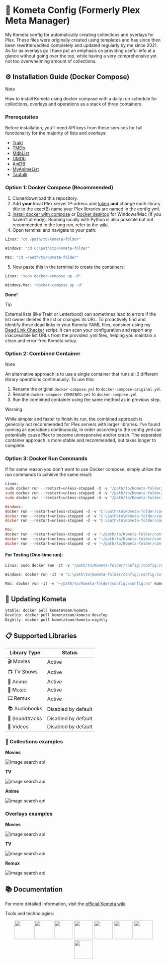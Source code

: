 # 🚀 Kometa Config (Formerly Plex Meta Manager)

My Kometa config for automatically creating collections and overlays for Plex. These files were originally created using templates and has since then been rewritten/edited completely and updated regularly by me since 2021. As far as overlays go I have put an emphasis on providing useful info at a glance without going over the top, while having a very comprehensive yet not too overwhelming amount of collections.

## ⚙️ Installation Guide (Docker Compose)

> [!NOTE]
> How to install Kometa using docker compose with a daily run schedule for collections, overlays and operations as a stack of three containers.

### Prerequisites

Before installation, you'll need API keys from these services for full functionality for the majority of lists and overlays:

- [Trakt](https://metamanager.wiki/en/latest/config/trakt/)
- [TMDb](https://metamanager.wiki/en/latest/config/tmdb/)
- [MdbList](https://metamanager.wiki/en/latest/config/mdblist/)
- [OMDb](https://metamanager.wiki/en/latest/config/omdb/)
- [AniDB](https://metamanager.wiki/en/latest/config/anidb/)
- [MyAnimeList](https://metamanager.wiki/en/latest/config/myanimelist/)
- [Tautulli](https://metamanager.wiki/en/latest/config/tautulli/)

### Option 1: Docker Compose (Recommended)

1. Clone/download this repository.
2. Add **your** local Plex server IP-adress and [token](https://support.plex.tv/articles/204059436-finding-an-authentication-token-x-plex-token/) **and** change each library title to the exact(!) name your Plex libraries are named in the config.yml.
3. [Install docker with compose](https://www.theserverside.com/blog/Coffee-Talk-Java-News-Stories-and-Opinions/How-to-install-Docker-and-docker-compose-on-Ubuntu) or [Docker desktop](https://www.docker.com/products/docker-desktop/) for Windows/Mac (if you haven't already). Running locally with Python is also possible but not recommended in the long run, refer to the [wiki](https://metamanager.wiki/en/latest/kometa/install/local/).
4. Open terminal and navigate to your path:

```powershell
Linux: "cd /path/to/Kometa-folder"

Windows: "cd C:\path\to\Kometa-folder"

Mac: "cd ~/path/to/Kometa-folder"
```

5. Now paste this in the terminal to create the containers:

```powershell
Linux: "sudo docker-compose up -d"

Windows/Mac: "docker-compose up -d"
```

**Done!**

> [!TIP]
> External lists (like Trakt or Letterboxd) can sometimes lead to errors if the list owner deletes the list or changes its URL. To proactively find and identify these dead links in your Kometa YAML files, consider using my [Dead Link Checker](https://github.com/jhn322/dead-link-checker) script. It can scan your configuration and report any inaccessible list URLs from the provided .yml files, helping you maintain a clean and error-free Kometa setup.

### Option 2: Combined Container

> [!NOTE]
> An alternative approach is to use a single container that runs all 3 different library operations continuously. To use this:
>
> 1. Rename the original `docker-compose.yml` to `docker-compose-original.yml`
> 2. Rename `docker-compose COMBINED.yml` to `docker-compose.yml`
> 3. Run the combined container using the same method as in previous step.

> [!WARNING]
> While simpler and faster to finish its run, the combined approach is generally not recommended for Plex servers with larger libraries. I've found running all operations continuously, in order according to the config.yml can potentially cause Plex to become unresponsive and/or crash. The separated container approach is more stable and recommended, but takes longer to complete.

### Option 3: Docker Run Commands

If for some reason you don't want to use Docker compose, simply utilize the run commands to achieve the same result:

```powershell
Linux:
sudo docker run --restart=unless-stopped -d -v "/path/to/Kometa-folder/config:/config:rw" kometateam/kometa:develop -op --time 06:00
sudo docker run --restart=unless-stopped -d -v "/path/to/Kometa-folder/config:/config:rw" kometateam/kometa:develop -ov --time 06:30
sudo docker run --restart=unless-stopped -d -v "/path/to/Kometa-folder/config:/config:rw" kometateam/kometa:develop -co --time 08:00

Windows:
docker run --restart=unless-stopped -d -v "C:\path\to\Kometa-folder/config:/config:rw" kometateam/kometa:develop -op --time 06:00
docker run --restart=unless-stopped -d -v "C:\path\to\Kometa-folder/config:/config:rw" kometateam/kometa:develop -ov --time 06:30
docker run --restart=unless-stopped -d -v "C:\path\to\Kometa-folder/config:/config:rw" kometateam/kometa:develop -co --time 08:00

Mac:
docker run --restart=unless-stopped -d -v "~/path/to/Kometa-folder/config:/config:rw" kometateam/kometa:develop -op --time 06:00
docker run --restart=unless-stopped -d -v "~/path/to/Kometa-folder/config:/config:rw" kometateam/kometa:develop -ov --time 06:30
docker run --restart=unless-stopped -d -v "~/path/to/Kometa-folder/config:/config:rw" kometateam/kometa:develop -co --time 08:00
```

#### For Testing (One-time run):

```powershell
Linux: sudo docker run -it -v "/path/to/Kometa-folder/config:/config:rw" kometateam/kometa --run

Windows: docker run -it -v "C:\path\to\Kometa-folder/config:/config:rw" kometateam/kometa --run

Mac: docker run -it -v "~/path/to/Kometa-folder/config:/config:rw" kometateam/kometa --run
```

## 🔄 Updating Kometa

```powershell
Stable: docker pull kometateam/kometa
Develop: docker pull kometateam/kometa:develop
Nightly: docker pull kometateam/kometa:nightly
```

## 📋 Supported Libraries

| Library Type   | Status              |
| -------------- | ------------------- |
| 🎬 Movies      | Active              |
| 📺 TV Shows    | Active              |
| 🏮 Anime       | Active              |
| 🎵 Music       | Active              |
| 🎞️ Remux       | Active              |
| 📚 Audiobooks  | Disabled by default |
| 🎼 Soundtracks | Disabled by default |
| 🎥 Videos      | Disabled by default |

### 💾 Collections examples

**Movies**

![image search api](https://i.imgur.com/5Ot6ziT.png)

**TV**

![image search api](https://i.imgur.com/4Z28s9A.png)

**Anime**

![image search api](https://i.imgur.com/kTwTjW8.png)

### Overlays examples

**Movies**

![image search api](https://i.imgur.com/cTeNiMb.png)

**TV**

![image search api](https://i.imgur.com/7cUfZ53.png)

**Remux**

![image search api](https://i.imgur.com/lcFOxiG.png)

## 📚 Documentation

For more detailed information, visit the [official Kometa wiki](https://metamanager.wiki/en/latest/).

<p align="center">
  <p>Tools and technologies:</p>
</p>

<p align="center">
  <a href="https://kometa.wiki/en/latest/" title="Kometa">
    <img src="https://cdn.jsdelivr.net/gh/selfhst/icons/png/kometa.png" width="60" height="60"></a>
  <a href="https://radarr.video" title="Radarr">
    <img src="https://cdn.jsdelivr.net/gh/selfhst/icons/svg/radarr.svg" width="60" height="60"></a>
  <a href="https://sonarr.tv" title="Sonarr">
    <img src="https://cdn.jsdelivr.net/gh/selfhst/icons/svg/sonarr.svg" width="60" height="60"></a>
  <a href="https://www.themoviedb.org/" title="TMDB">
    <img src="https://cdn.jsdelivr.net/gh/selfhst/icons/svg/tmdb.svg" width="60" height="60"></a>
  <a href="https://www.thetvdb.com" title="TVDB">
    <img src="https://cdn.jsdelivr.net/gh/selfhst/icons/svg/tvdb.svg" width="60" height="60"></a>
  <a href="https://trakt.tv/" title="Trakt">
    <img src="https://trakt.tv/assets/logos/logomark.square.gradient-b644b16c38ff775861b4b1f58c1230f6a097a2466ab33ae00445a505c33fcb91.svg" width="60" height="60"></a>
  <a href="https://www.imdb.com" title="IMDb">
    <img src="https://upload.wikimedia.org/wikipedia/commons/6/69/IMDB_Logo_2016.svg" width="60" height="60"></a>
  <a href="https://theposterdb.com" title="ThePosterDB">
    <img src="https://theposterdb.com/assets/logos/icon/color.svg" width="60" height="60"></a>
</p>




